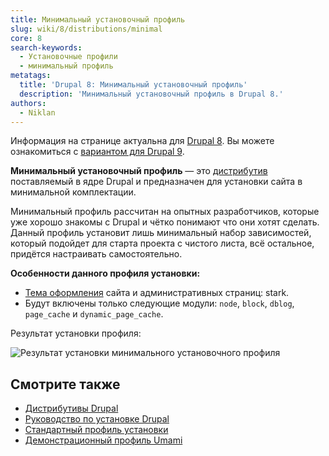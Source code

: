 ```yaml
---
title: Минимальный установочный профиль
slug: wiki/8/distributions/minimal
core: 8
search-keywords:
  - Установочные профили
  - минимальный профиль
metatags:
  title: 'Drupal 8: Минимальный установочный профиль'
  description: 'Минимальный установочный профиль в Drupal 8.'
authors:
  - Niklan
---
```


<Aside type="deprecated">

Информация на странице актуальна для [Drupal 8](../../index.md). Вы можете ознакомиться с [вариантом для Drupal 9](../../../9/distributions/minimal/index.md).

</Aside>

**Минимальный установочный профиль** — это [дистрибутив](../index.md) поставляемый в ядре Drupal и предназначен для установки сайта в минимальной комплектации.

Минимальный профиль рассчитан на опытных разработчиков, которые уже хорошо знакомы с Drupal и чётко понимают что они хотят сделать. Данный профиль установит лишь минимальный набор зависимостей, который подойдет для старта проекта с чистого листа, всё остальное, придётся настраивать самостоятельно.

**Особенности данного профиля установки:**

- [Тема оформления](../../themes/index.md) сайта и административных страниц: stark.
- Будут включены только следующие модули: `node`, `block`, `dblog`, `page_cache` и `dynamic_page_cache`.

Результат установки профиля:

![Результат установки минимального установочного профиля](https://i.imgur.com/WwDFmkR.png)

## Смотрите также

- [Дистрибутивы Drupal](../index.md)
- [Руководство по установке Drupal](../../installation/index.md)
- [Стандартный профиль установки](../standard/index.md)
- [Демонстрационный профиль Umami](../demo-umami/index.md)